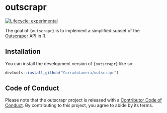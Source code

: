 
<!-- README.md is generated from README.Rmd. Please edit that file -->

# outscrapr

<!-- badges: start -->

[![Lifecycle:
experimental](https://img.shields.io/badge/lifecycle-experimental-orange.svg)](https://lifecycle.r-lib.org/articles/stages.html#experimental)
<!-- badges: end -->

The goal of `{outscrapr}` is to implement a simplified subset of the
[Outscraper](https://outscraper.com/) API in R.

## Installation

You can install the development version of `{outscrapr}` like so:

``` r
devtools::install_github("CorradoLanera/outscrapr")
```

## Code of Conduct

Please note that the outscrapr project is released with a [Contributor
Code of
Conduct](https://contributor-covenant.org/version/2/1/CODE_OF_CONDUCT.html).
By contributing to this project, you agree to abide by its terms.

